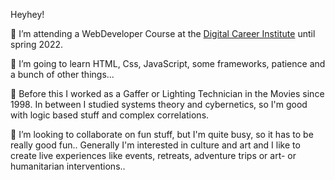 Heyhey! 

🔭  I’m attending a WebDeveloper Course at the <a href="https://digitalcareerinstitute.org/" target="blank">Digital Career Institute</a> until spring 2022.


🌱  I’m going to learn HTML, Css, JavaScript, some frameworks, patience and a bunch of other things... 

💬  Before this I worked as a Gaffer or Lighting Technician in the Movies since 1998. In between I studied systems theory and cybernetics, so I'm good with logic based stuff and complex correlations.


👯 I’m looking to collaborate on fun stuff, but I'm quite busy, so it has to be really good fun..
Generally I'm interested in culture and art and I like to create live experiences like events, retreats, adventure trips or art- or humanitarian interventions..



<!--
**bedamat/bedamat** is a ✨ _special_ ✨ repository because its `README.md` (this file) appears on your GitHub profile.

Here are some ideas to get you started:

- 🔭 I’m currently learning how to code in the WebDeveloper Course of the Digital Career Institute
- 🌱 I’m currently learning ...
- 👯 I’m looking to collaborate on ...
- 🤔 I’m looking for help with ...
- 💬 Ask me about ...
- 📫 How to reach me: ...
- 😄 Pronouns: ...
- ⚡ Fun fact: ...
-->
